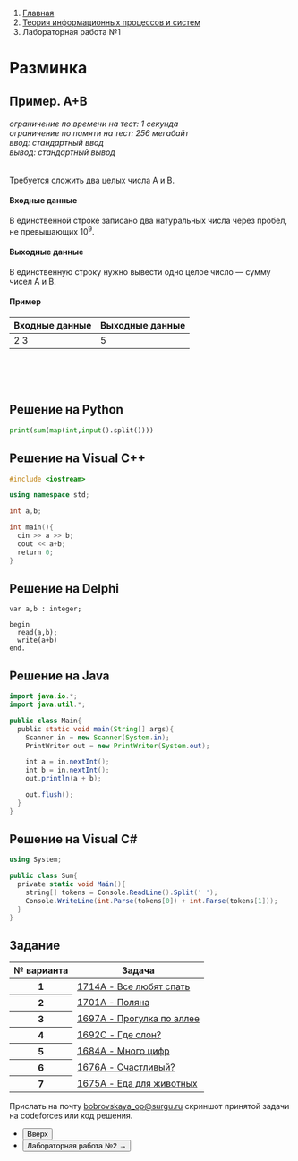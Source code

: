 <ol class="breadcrumb">
  <li class="breadcrumb-item"><a href="{{ site.baseurl }}">Главная</a></li>
  <li class="breadcrumb-item"><a href="{{ site.baseurl }}/TIPiS/index.html">Теория информационных процессов и систем</a></li>
  <li class="breadcrumb-item active">Лабораторная работа №1</li>
</ol>

<nav>
  <ul></ul>
</nav>

# Разминка

## Пример. А+В

###### ограничение по времени на тест: 1 секунда<br>ограничение по памяти на тест: 256 мегабайт<br>ввод: стандартный ввод<br>вывод: стандартный вывод<br>

Требуется сложить два целых числа А и В.

#### Входные данные

В единственной строке записано два натуральных числа через пробел, не превышающих $10^9$.

#### Выходные данные

В единственную строку нужно вывести одно целое число — сумму чисел А и В.

#### Пример

<table class="table table-hover">
  <thead>
    <tr>
      <th scope="col">Входные данные</th>
      <th scope="col">Выходные данные</th>
    </tr>
  </thead>
  <tbody>
    <tr>
      <td>2 3</td>
      <td>5</td>
    </tr>
  </tbody>
</table>

<br><br><br>

## Решение на Python

```python
print(sum(map(int,input().split())))
```

## Решение на Visual C++

```cpp
#include <iostream>

using namespace std;

int a,b;

int main(){
  cin >> a >> b;
  cout << a+b;
  return 0;
}
```

## Решение на Delphi

```delphi
var a,b : integer;

begin
  read(a,b);
  write(a+b)
end.
```

## Решение на Java

```java
import java.io.*;
import java.util.*;

public class Main{
  public static void main(String[] args){
    Scanner in = new Scanner(System.in);
    PrintWriter out = new PrintWriter(System.out);

    int a = in.nextInt();
    int b = in.nextInt();
    out.println(a + b);

    out.flush();
  }
}
```

## Решение на Visual C#

```csharp
using System;

public class Sum{
  private static void Main(){
    string[] tokens = Console.ReadLine().Split(' ');
    Console.WriteLine(int.Parse(tokens[0]) + int.Parse(tokens[1]));
  }
}
```

## Задание

 <table class="table table-hover">
   <thead>
     <tr>
       <th scope="col">№ варианта</th>
       <th scope="col">Задача</th>
     </tr>
   </thead>
   <tbody>
     <tr class="table-light">
       <th scope="row">1</th>
       <td><a href="http://codeforces.com/problemset/problem/1714/A">1714A - Все любят спать</a></td>
     </tr>
     <tr>
       <th scope="row">2</th>
       <td><a href="https://codeforces.com/problemset/problem/1701/A">1701A - Поляна</a></td>
     </tr>
     <tr class="table-light">
       <th scope="row">3</th>
       <td><a href="http://codeforces.com/problemset/problem/1697/A">1697A - Прогулка по аллее</a></td>
     </tr>
     <tr>
       <th scope="row">4</th>
       <td><a href="http://codeforces.com/problemset/problem/1692/C">1692C - Где слон?</a></td>
     </tr>
     <tr class="table-light">
       <th scope="row">5</th>
       <td><a href="http://codeforces.com/problemset/problem/1684/A">1684A - Много цифр</a></td>
     </tr>
     <tr>
       <th scope="row">6</th>
       <td><a href=" http://codeforces.com/problemset/problem/1676/A">1676A - Счастливый?</a></td>
     </tr>
     <tr class="table-light">
       <th scope="row">7</th>
       <td><a href="http://codeforces.com/problemset/problem/1675/A">1675A - Еда для животных</a></td>
     </tr>
    </tbody>
</table>

Прислать на почту bobrovskaya_op@surgu.ru скриншот принятой задачи на  codeforces или код решения.

 <div class="row">
   <div class="col-lg-12">
     <ul class="list-unstyled">
       <li class="float-end">
         <button type="button" class="btn btn-outline-primary" onclick="window.location.href='#разминка';">Вверх</button>
       </li>
       <li>
         <button type="button" class="btn btn-primary" onclick="window.location.href='{{ site.baseurl }}/TIPiS/labs/lab2.html';">Лабораторная работа №2 →</button>
       </li>
     </ul>
   </div>
 </div>
